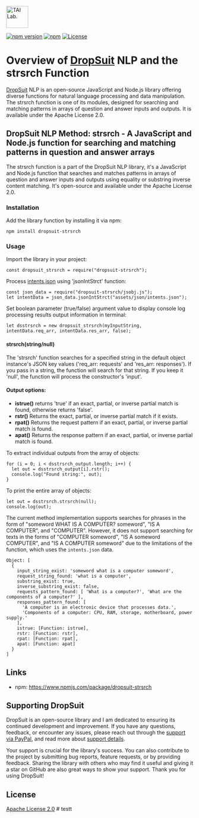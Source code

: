 [<img alt="TAI Lab." width="59px" src="https://github.com/ladooniani/tailab/blob/master/assets/tai_lab_terbinari_cbm_project_logo.png" />](https://github.com/ladooniani/dropsuit#readme)

[![npm version](https://img.shields.io/npm/v/dropsuit-strsrch.svg?style=flat)](https://www.npmjs.com/package/dropsuit-strsrch) [![npm](https://img.shields.io/npm/dt/dropsuit-strsrch.svg?style=flat-square)](https://www.npmjs.com/package/dropsuit-strsrch) [![License](https://img.shields.io/npm/l/dropsuit-strsrch.svg)](https://www.npmjs.com/package/dropsuit-strsrch)

# Overview of [DropSuit](https://github.com/ladooniani/dropsuit#readme) NLP and the strsrch Function

[DropSuit](https://github.com/ladooniani/dropsuit#readme) NLP is an open-source JavaScript and Node.js library offering diverse functions for natural language processing and data manipulation. The strsrch function is one of its modules, designed for searching and matching patterns in arrays of question and answer inputs and outputs. It is available under the Apache License 2.0.

## DropSuit NLP Method: strsrch - A JavaScript and Node.js function for searching and matching patterns in question and answer arrays

The strsrch function is a part of the DropSuit NLP library, it's a JavaScript and Node.js function that searches and matches patterns in arrays of question and answer inputs and outputs using equality or substring inverse content matching. It's open-source and available under the Apache License 2.0.

### Installation

Add the library function by installing it via npm:

```
npm install dropsuit-strsrch
```

### Usage

Import the library in your project:

```
const dropsuit_strsrch = require("dropsuit-strsrch");

```

Process [intents.json](https://github.com/ladooniani/dropsuit-strsrch/blob/main/test/intents.json) using 'jsonIntStrct' function:

```
const json_data = require("dropsuit-strsrch/jsobj.js");
let intentData = json_data.jsonIntStrct("assets/json/intents.json");
```

Set boolean parameter (true/false) argument value to display console log processing results output information in terminal:

```
let dsstrsrch = new dropsuit_strsrch(myInputString, intentData.req_arr, intentData.res_arr, false);
```

#### strsrch(string/null)

The 'strsrch' function searches for a specified string in the default object instance's JSON key values ('req_arr: requests' and 'res_arr: responses'). If you pass in a string, the function will search for that string. If you keep it 'null', the function will process the constructor's 'input'.

#### Output options:

- **istrue()** returns 'true' if an exact, partial, or inverse partial match is found, otherwise returns 'false'.
- **rstr()** Returns the exact, partial, or inverse partial match if it exists.
- **rpat()** Returns the request pattern if an exact, partial, or inverse partial match is found.
- **apat()** Returns the response pattern if an exact, partial, or inverse partial match is found.

To extract individual outputs from the array of objects:

```
for (i = 0; i < dsstrsrch_output.length; i++) {
  let out = dsstrsrch_output[i].rstr();
  console.log("Found string:", out);
}
```

To print the entire array of objects:

```
let out = dsstrsrch.strsrch(null);
console.log(out);
```

The current method implementation supports searches for phrases in the form of "someword WHAT IS A COMPUTER? someword", "IS A COMPUTER", and "COMPUTER". However, it does not support searching for texts in the forms of "COMPUTER someword", "IS A someword COMPUTER", and "IS A COMPUTER someword" due to the limitations of the function, which uses the ```intents.json``` data.

```
Object: [
  {
    input_string_exist: 'someword what is a computer someword',
    request_string_found: 'what is a computer',
    substring_exist: true,
    inverse_substring_exist: false,
    requests_pattern_found: [ 'What is a computer?', 'What are the components of a computer?' ],
    responses_pattern_found: [
      'A computer is an electronic device that processes data.',
      'Components of a computer: CPU, RAM, storage, motherboard, power supply.'
    ],
    istrue: [Function: istrue],
    rstr: [Function: rstr],
    rpat: [Function: rpat],
    apat: [Function: apat]
  }
]
```

## Links

- npm: https://www.npmjs.com/package/dropsuit-strsrch

## Supporting DropSuit

DropSuit is an open-source library and I am dedicated to ensuring its continued development and improvement. If you have any questions, feedback, or encounter any issues, please reach out through the [support via PayPal](https://www.paypal.com/paypalme/dropsuit?country.x=GE&locale.x=en_US), and read more about [support details](https://github.com/ladooniani/dropsuit/blob/main/Support.md).

Your support is crucial for the library's success. You can also contribute to the project by submitting bug reports, feature requests, or by providing feedback. Sharing the library with others who may find it useful and giving it a star on GitHub are also great ways to show your support. Thank you for using DropSuit!

## License

[Apache License 2.0](LICENSE.txt)
#   t e s t t  
 